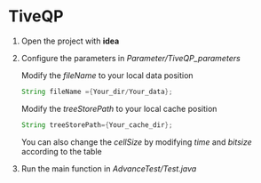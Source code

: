 # TiveQP
1. Open the project with **idea**
2. Configure the parameters in *Parameter/TiveQP_parameters*

   Modify the *fileName* to your local data position
   
    ```java
    String fileName ={Your_dir/Your_data};
    ```
    
    Modify the *treeStorePath* to your local cache position
    
    ```java
    String treeStorePath={Your_cache_dir};
    ```
    
    You can also change the *cellSize* by modifying *time* and *bitsize* according to the table
    
    
3. Run the main function in *AdvanceTest/Test.java*
